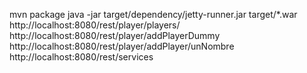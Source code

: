 mvn package
java -jar target/dependency/jetty-runner.jar target/*.war
http://localhost:8080/rest/player/players/
http://localhost:8080/rest/player/addPlayerDummy
http://localhost:8080/rest/player/addPlayer/unNombre
http://localhost:8080/rest/services